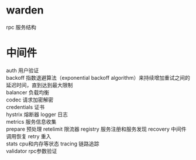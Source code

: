 # warden
rpc 服务结构

# 中间件
auth            用户验证  
backoff         指数退避算法（exponential backoff algorithm）来持续增加重试之间的延迟时间，直到达到最大限制  
balancer        负载均衡    
codec           请求加密解密    
credentials     证书  
hystrix         熔断器 
logger          日志  
metrics         服务信息收集  
prepare         预处理 
retelimit       限流器 
registry        服务注册和服务发现 
recovery        中间件调用恢复 
retry           重入  
stats           cpu和内存等状态 
tracing         链路追踪  
validator       rpc参数验证 
